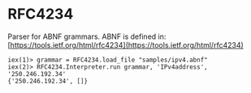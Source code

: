 RFC4234
=======

Parser for ABNF grammars. ABNF is defined in: [https://tools.ietf.org/html/rfc4234](https://tools.ietf.org/html/rfc4234)


    iex(1)> grammar = RFC4234.load_file "samples/ipv4.abnf"
    iex(2)> RFC4234.Interpreter.run grammar, 'IPv4address', '250.246.192.34'
    {'250.246.192.34', []}

